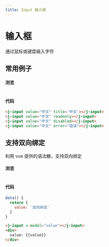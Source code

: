 ```yaml
---
title: Input 输入框
---
```


# 输入框

通过鼠标或键盘输入字符

## 常用例子

#### 浏览

#

<ClientOnly>
<input-demo></input-demo>
</ClientOnly>

#### 代码

```html
<j-input value="中文" title='中文'></j-input>
<j-input value="中文" readonly></j-input>
<j-input value="中文" disabled></j-input>
<j-input value="中文" error="错误"></j-input>
```

## 支持双向绑定

利用 vue 提供的语法糖，支持双向绑定

#### 浏览

#

<ClientOnly>
<input-model-demo></input-model-demo>
</ClientOnly>

#### 代码

```js
data() {
  return {
    value: '双向绑定'
  }
}
```

```html
<j-input v-model="value"></j-input>
<div>
  value: {{value}}
</div>
```
